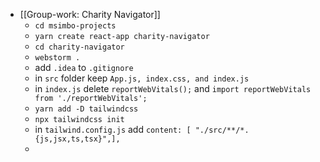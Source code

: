 - [[Group-work: Charity Navigator]]
	- `cd msimbo-projects`
	- `yarn create react-app charity-navigator`
	- `cd charity-navigator`
	- `webstorm .`
	- add `.idea` to `.gitignore`
	- in `src` folder keep `App.js, index.css, and index.js`
	- in `index.js` delete `reportWebVitals();` and `import reportWebVitals from './reportWebVitals';`
	- `yarn add -D tailwindcss`
	- `npx tailwindcss init`
	- in `tailwind.config.js` add `content: [
	      "./src/**/*.{js,jsx,ts,tsx}",],`
	-